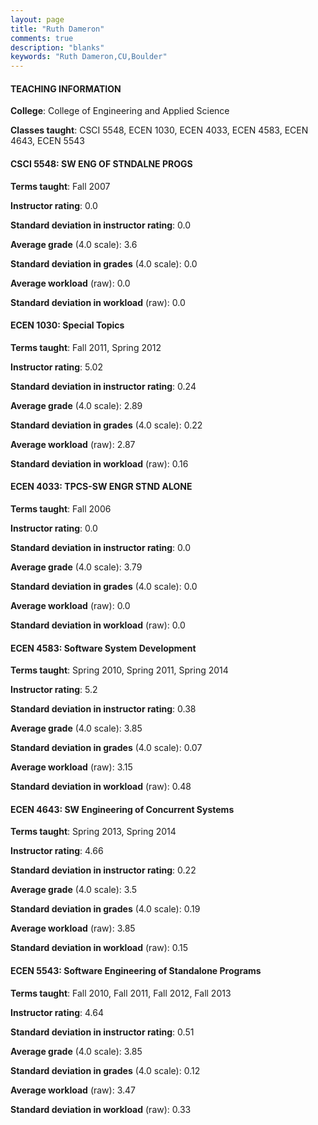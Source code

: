 ```yaml
---
layout: page
title: "Ruth Dameron" 
comments: true
description: "blanks"
keywords: "Ruth Dameron,CU,Boulder"
---
```

<head>
<script src="https://ajax.googleapis.com/ajax/libs/jquery/2.1.3/jquery.min.js"></script>
<script src="https://dl.dropboxusercontent.com/s/pc42nxpaw1ea4o9/highcharts.js?dl=0"></script>
<!-- <script src="../assets/js/highcharts.js"></script> -->
<style type="text/css">@font-face {
	font-family: "Bebas Neue";
	src: url(https://www.filehosting.org/file/details/544349/BebasNeue Regular.otf) format("opentype");
	}
	h1.Bebas { 
		font-family: "Bebas Neue", Verdana, Tahoma;
	}
</style>
</head>
	   
#### TEACHING INFORMATION

**College**: College of Engineering and Applied Science

**Classes taught**: CSCI 5548, ECEN 1030, ECEN 4033, ECEN 4583, ECEN 4643, ECEN 5543

#### CSCI 5548: SW ENG OF STNDALNE PROGS

**Terms taught**: Fall 2007

**Instructor rating**: 0.0

**Standard deviation in instructor rating**: 0.0

**Average grade** (4.0 scale): 3.6

**Standard deviation in grades** (4.0 scale): 0.0

**Average workload** (raw): 0.0

**Standard deviation in workload** (raw): 0.0

#### ECEN 1030: Special Topics

**Terms taught**: Fall 2011, Spring 2012

**Instructor rating**: 5.02

**Standard deviation in instructor rating**: 0.24

**Average grade** (4.0 scale): 2.89

**Standard deviation in grades** (4.0 scale): 0.22

**Average workload** (raw): 2.87

**Standard deviation in workload** (raw): 0.16

#### ECEN 4033: TPCS-SW ENGR STND ALONE

**Terms taught**: Fall 2006

**Instructor rating**: 0.0

**Standard deviation in instructor rating**: 0.0

**Average grade** (4.0 scale): 3.79

**Standard deviation in grades** (4.0 scale): 0.0

**Average workload** (raw): 0.0

**Standard deviation in workload** (raw): 0.0

#### ECEN 4583: Software System Development

**Terms taught**: Spring 2010, Spring 2011, Spring 2014

**Instructor rating**: 5.2

**Standard deviation in instructor rating**: 0.38

**Average grade** (4.0 scale): 3.85

**Standard deviation in grades** (4.0 scale): 0.07

**Average workload** (raw): 3.15

**Standard deviation in workload** (raw): 0.48

#### ECEN 4643: SW Engineering of Concurrent Systems

**Terms taught**: Spring 2013, Spring 2014

**Instructor rating**: 4.66

**Standard deviation in instructor rating**: 0.22

**Average grade** (4.0 scale): 3.5

**Standard deviation in grades** (4.0 scale): 0.19

**Average workload** (raw): 3.85

**Standard deviation in workload** (raw): 0.15

#### ECEN 5543: Software Engineering of Standalone Programs

**Terms taught**: Fall 2010, Fall 2011, Fall 2012, Fall 2013

**Instructor rating**: 4.64

**Standard deviation in instructor rating**: 0.51

**Average grade** (4.0 scale): 3.85

**Standard deviation in grades** (4.0 scale): 0.12

**Average workload** (raw): 3.47

**Standard deviation in workload** (raw): 0.33

